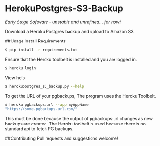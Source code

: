 HerokuPostgres-S3-Backup
=================

*Early Stage Software - unstable and unrefined... for now!*

Download a Heroku Postgres backup and upload to Amazon S3

##Usage
Install Requirements

```bash
$ pip install -r requirements.txt

```

Ensure that the Heroku toolbelt is installed and you are logged in.
```bash
$ heroku login
```

View help

```bash
$ herokupostgres_s3_backup.py --help

```

To get the URL of your pgbackups, The program uses the Heroku Toolbelt.
```bash
$ heroku pgbackups:url --app myAppName
"https://some-pgbackups-url.com/"
```
This must be done because the output of pgbackups:url changes as new backups are created.
The Heroku toolbelt is used because there is no standard api to fetch PG backups.

##Contributing
Pull requests and suggestions welcome!
